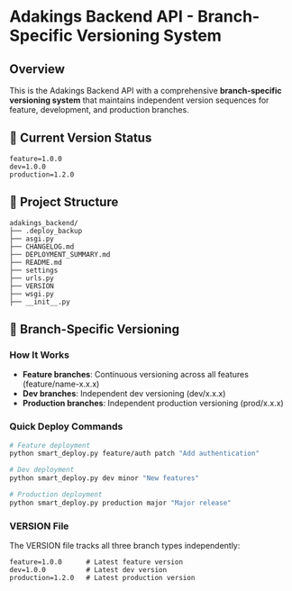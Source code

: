 # Adakings Backend API - Branch-Specific Versioning System

## Overview
This is the Adakings Backend API with a comprehensive **branch-specific versioning system** that maintains independent version sequences for feature, development, and production branches.

## 🚀 Current Version Status

```
feature=1.0.0
dev=1.0.0
production=1.2.0
```

## 📁 Project Structure

```
adakings_backend/
├── .deploy_backup
├── asgi.py
├── CHANGELOG.md
├── DEPLOYMENT_SUMMARY.md
├── README.md
├── settings
├── urls.py
├── VERSION
├── wsgi.py
├── __init__.py
```

## 🔧 Branch-Specific Versioning

### How It Works
- **Feature branches**: Continuous versioning across all features (feature/name-x.x.x)
- **Dev branches**: Independent dev versioning (dev/x.x.x)  
- **Production branches**: Independent production versioning (prod/x.x.x)

### Quick Deploy Commands

```bash
# Feature deployment
python smart_deploy.py feature/auth patch "Add authentication"

# Dev deployment
python smart_deploy.py dev minor "New features"

# Production deployment
python smart_deploy.py production major "Major release"
```

### VERSION File
The VERSION file tracks all three branch types independently:
```
feature=1.0.0      # Latest feature version
dev=1.0.0          # Latest dev version
production=1.2.0   # Latest production version
```
